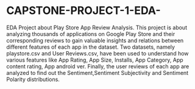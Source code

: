 # CAPSTONE-PROJECT-1-EDA-
EDA Project about Play Store App Review Analysis.
This project is about analyzing thousands of applications on Google Play Store and their corresponding reviews to gain valuable insights and relations between different features of each app in the dataset. Two datasets, namely playstore.csv and User Reviews.csv, have been used to understand how various features like App Rating, App Size, Installs, App Category, App content rating, App android ver. Finally, the user reviews of each app are analyzed to find out the Sentiment,Sentiment Subjectivity and Sentiment Polarity distributions.

